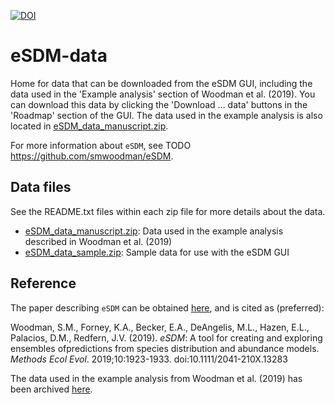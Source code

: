 [![DOI](https://zenodo.org/badge/139048048.svg)](https://zenodo.org/badge/latestdoi/139048048)

# eSDM-data

Home for data that can be downloaded from the eSDM GUI, including the data used in the 'Example analysis' section of Woodman et al. (2019). You can download this data by clicking the 'Download ... data' buttons in the 'Roadmap' section of the GUI. The data used in the example analysis is also located in [eSDM_data_manuscript.zip](https://github.com/smwoodman/eSDM-data/blob/master/eSDM_data_manuscript.zip).

For more information about `eSDM`, see TODO https://github.com/smwoodman/eSDM.

## Data files

See the README.txt files within each zip file for more details about the data.

* [eSDM_data_manuscript.zip](https://github.com/smwoodman/eSDM-data/blob/master/eSDM_data_manuscript.zip): Data used in the example analysis described in Woodman et al. (2019)
* [eSDM_data_sample.zip](https://github.com/smwoodman/eSDM-data/blob/master/eSDM_data_sample.zip): Sample data for use with the eSDM GUI

## Reference

The paper describing `eSDM` can be obtained [here](https://doi.org/10.1111/2041-210X.13283), and is cited as (preferred):

Woodman, S.M., Forney, K.A., Becker, E.A., DeAngelis, M.L., Hazen, E.L., Palacios, D.M., Redfern, J.V. (2019). _eSDM_: A tool for creating and exploring ensembles ofpredictions from species distribution and abundance models. _Methods Ecol Evol_. 2019;10:1923-1933. doi:10.1111/2041-210X.13283

The data used in the example analysis from Woodman et al. (2019) has been archived [here](https://doi.org/10.5281/zenodo.3365744).
